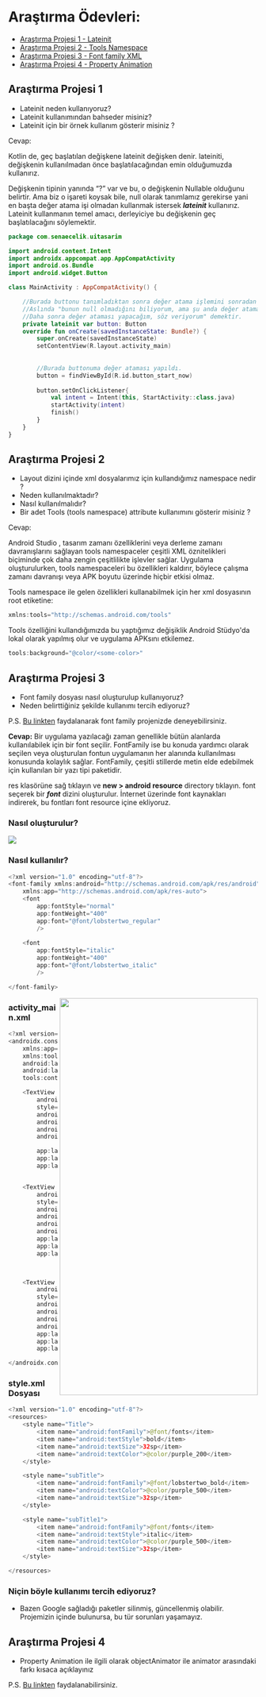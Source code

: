 # Araştırma Ödevleri:

- [Araştırma Projesi 1 - Lateinit](#1)
- [Araştırma Projesi 2 - Tools Namespace](#2)
- [Araştırma Projesi 3 - Font family XML](#3)
- [Araştırma Projesi 4 - Property Animation](#4)


## <a name="1"></a> Araştırma Projesi 1

- Lateinit neden kullanıyoruz?
- Lateinit kullanımından bahseder misiniz?
- Lateinit için bir örnek kullanım gösterir misiniz ?


Cevap: 

Kotlin de, geç başlatılan değişkene lateinit değişken denir. lateiniti, değişkenin kullanılmadan önce başlatılacağından emin olduğumuzda kullanırız.

Değişkenin tipinin yanında “?” var ve bu, o değişkenin Nullable olduğunu belirtir. Ama biz o işareti koysak bile, null olarak tanımlamız gerekirse yani en başta değer atama işi olmadan kullanmak istersek ***lateinit*** kullanırız. Lateinit kullanmanın temel amacı, derleyiciye bu değişkenin geç başlatılacağını söylemektir.



```kotlin
package com.senaecelik.uitasarim

import android.content.Intent
import androidx.appcompat.app.AppCompatActivity
import android.os.Bundle
import android.widget.Button

class MainActivity : AppCompatActivity() {

    //Burada buttonu tanımladıktan sonra değer atama işlemini sonradan yapacağımızı söylüyoruz.
    //Aslında "bunun null olmadığını biliyorum, ama şu anda değer atamak istemiyorum.
    //Daha sonra değer ataması yapacağım, söz veriyorum" demektir.
    private lateinit var button: Button
    override fun onCreate(savedInstanceState: Bundle?) {
        super.onCreate(savedInstanceState)
        setContentView(R.layout.activity_main)
        
        
        //Burada buttonuma değer ataması yapıldı.
        button = findViewById(R.id.button_start_now)
        
        button.setOnClickListener{
            val intent = Intent(this, StartActivity::class.java)
            startActivity(intent)
            finish()
        }
    }
}
```


## <a name="2"></a> Araştırma Projesi 2


- Layout dizini içinde xml dosyalarımız için kullandığımız namespace nedir ?
- Neden kullanılmaktadır?
- Nasıl kullanılmalıdır?
- Bir adet Tools (tools namespace) attribute kullanımını gösterir misiniz ? 

Cevap: 

Android Studio , tasarım zamanı özelliklerini veya derleme zamanı davranışlarını sağlayan tools namespaceler çeşitli XML öznitelikleri biçiminde çok daha zengin çeşitlilikte işlevler sağlar. Uygulama  oluşturulurken, tools namespaceleri bu özellikleri kaldırır, böylece çalışma zamanı davranışı veya APK
boyutu üzerinde hiçbir etkisi olmaz. 

Tools namespace ile gelen özellikleri kullanabilmek için her xml dosyasının root etiketine:

```kotlin
xmlns:tools="http://schemas.android.com/tools"
```

Tools özelliğini kullandığımızda bu yaptığımız değişiklik Android Stüdyo'da lokal olarak yapılmış olur ve uygulama APKsını etkilemez.

```kotlin
tools:background="@color/<some-color>"
```
## <a name="3"></a> Araştırma Projesi 3

- Font family dosyası nasıl oluşturulup kullanıyoruz?
- Neden belirttiğiniz şekilde kullanımı tercih ediyoruz?

P.S. [Bu linkten](https://developer.android.com/guide/topics/ui/look-and-feel/fonts-in-xml ) faydalanarak font family projenizde deneyebilirsiniz.

**Cevap:**
Bir uygulama yazılacağı zaman genellikle bütün alanlarda kullanılabilek için bir font seçilir. FontFamily ise bu konuda yardımcı olarak seçilen veya oluşturulan fontun uygulamanın her alanında kullanılması konusunda kolaylık sağlar. FontFamily, çeşitli stillerde metin elde edebilmek için kullanılan bir yazı tipi paketidir.

res klasörüne sağ tıklayın ve **new > android resource** directory tıklayın. font seçerek bir ***font*** dizini oluşturulur. İnternet üzerinde font kaynakları indirerek, bu fontları font resource içine ekliyoruz. 

### Nasıl oluşturulur?

<img align="center" src="https://user-images.githubusercontent.com/48855691/163952320-cb57f674-72ba-4a1c-b4c8-e7928eae239c.gif">

### Nasıl kullanılır?
```kotlin
<?xml version="1.0" encoding="utf-8"?>
<font-family xmlns:android="http://schemas.android.com/apk/res/android"
    xmlns:app="http://schemas.android.com/apk/res-auto">
    <font
        app:fontStyle="normal"
        app:fontWeight="400"
        app:font="@font/lobstertwo_regular"
        />
  
    <font
        app:fontStyle="italic"
        app:fontWeight="400"
        app:font="@font/lobstertwo_italic"
        />

</font-family>
```



<img align="right" width="400" height="800" src="https://user-images.githubusercontent.com/48855691/163959897-bc452eef-0a86-4f59-a5d9-0f13856834d9.png">

### activity_main.xml

```kotlin
<?xml version="1.0" encoding="utf-8"?>
<androidx.constraintlayout.widget.ConstraintLayout xmlns:android="http://schemas.android.com/apk/res/android"
    xmlns:app="http://schemas.android.com/apk/res-auto"
    xmlns:tools="http://schemas.android.com/tools"
    android:layout_width="match_parent"
    android:layout_height="match_parent"
    tools:context=".MainActivity">

    <TextView
        android:id="@+id/textView1"
        style="@style/Title"
        android:layout_width="wrap_content"
        android:layout_height="wrap_content"
        android:layout_marginTop="200dp"
        android:text="@string/title"

        app:layout_constraintLeft_toLeftOf="parent"
        app:layout_constraintRight_toRightOf="parent"
        app:layout_constraintTop_toTopOf="parent" />


    <TextView
        android:id="@+id/textView2"
        style="@style/subTitle"
        android:layout_width="wrap_content"
        android:layout_height="wrap_content"
        android:text="@string/subTitle"
        android:layout_marginTop="32dp"
        app:layout_constraintEnd_toEndOf="parent"
        app:layout_constraintStart_toStartOf="parent"
        app:layout_constraintTop_toBottomOf="@+id/textView1" />

 

    <TextView
        android:id="@+id/textView3"
        style="@style/subTitle1"
        android:layout_width="wrap_content"
        android:layout_height="wrap_content"
        android:text="@string/subTitle1"
        android:layout_marginTop="32dp"
        app:layout_constraintEnd_toEndOf="parent"
        app:layout_constraintStart_toStartOf="parent"
        app:layout_constraintTop_toBottomOf="@+id/textView2" />

</androidx.constraintlayout.widget.ConstraintLayout>
```
### style.xml Dosyası


```kotlin
<?xml version="1.0" encoding="utf-8"?>
<resources>
    <style name="Title">
        <item name="android:fontFamily">@font/fonts</item>
        <item name="android:textStyle">bold</item>
        <item name="android:textSize">32sp</item>
        <item name="android:textColor">@color/purple_200</item>
    </style>

    <style name="subTitle">
        <item name="android:fontFamily">@font/lobstertwo_bold</item>
        <item name="android:textColor">@color/purple_500</item>
        <item name="android:textSize">32sp</item>
    </style>

    <style name="subTitle1">
        <item name="android:fontFamily">@font/fonts</item>
        <item name="android:textStyle">italic</item>
        <item name="android:textColor">@color/purple_500</item>
        <item name="android:textSize">32sp</item>
    </style>

</resources>
```

### Niçin böyle kullanımı tercih ediyoruz? 
- Bazen Google sağladığı paketler silinmiş, güncellenmiş olabilir. Projemizin içinde bulunursa, bu tür sorunları yaşamayız.



## <a name="4"></a> Araştırma Projesi 4

- Property Animation ile ilgili olarak objectAnimator ile animator arasındaki farkı kısaca açıklayınız

P.S. [Bu linkten](https://developer.android.com/guide/topics/resources/animation-resource#Property) faydalanabilirsiniz.

